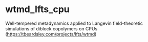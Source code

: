 # wtmd_lfts_cpu
Well-tempered metadynamics applied to Langevin field-theoretic simulations of diblock copolymers on CPUs (https://tbeardsley.com/projects/lfts/wtmd)
